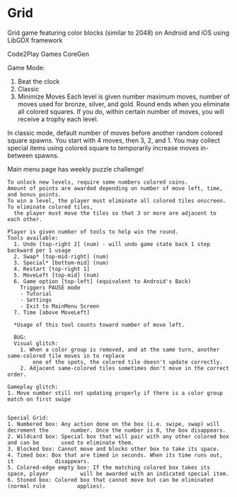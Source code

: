 # Grid
Grid game featuring color blocks (similar to 2048) on Android and iOS using LibGDX framework

Code2Play Games
CoreGen

Game Mode: 
  1. Beat the clock
  2. Classic
  3. Minimize Moves
    Each level is given number maximum moves, number of moves used for bronze, silver, and gold. Round ends when you eliminate all colored squares. If you do, within certain number of moves, you will receive a trophy each level. 

In classic mode, default number of moves before another random colored square spawns. You start with 4 moves, then 3, 2, and 1. You may collect special items using colored square to temporarily increase moves in-between spawns. 

Main menu page has weekly puzzle challenge!

    To unlock new levels, require some numbers colored coins.
    Amount of points are awarded depending on number of move left, time, and bonus points.
    To win a level, the player must eliminate all colored tiles onscreen. To eliminate colored tiles,
      the player must move the tiles so that 3 or more are adjacent to each other. 
    
    Player is given number of tools to help win the round.
    Tools available:
      1. Undo [top-right 2] (num) - will undo game state back 1 step backward per 1 usage
      2. Swap* [top-mid-right] (num)
      3. Special* [bottom-mid] (num)
      4. Restart [top-right 1]
      5. MoveLeft [top-mid] (num)
      6. Game option [top-left] (equivalent to Android's Back) 
      	Triggers PAUSE mode
      	- Tutorial
      	- Settings
      	- Exit to MainMenu Screen
      7. Time [above MoveLeft]
      
      *Usage of this tool counts toward number of move left.
      
      BUG:
      Visual glitch:
      	1. When a color group is removed, and at the same turn, another same-colored tile moves in to replace
      		one of the spots, the colored tile doesn't update correctly.
      	2. Adjacent same-colored tiles sometimes don't move in the correct order.
	
	Gameplay glitch:
	1. Move number still not updating properly if there is a color group match on first swipe


	Special Grid:
	1. Numbered box: Any action done on the box (i.e. swipe, swap) will decrement the 		number. Once the number is 0, the box disappears.
	2. Wildcard box: Special box that will pair with any other colored box and can be 		used to eliminate them.
	3. Blocked box: Cannot move and blocks other box to take its space.
	4. Timed box: Box that are timed in seconds. When its time runs out, it 			disappears.
	5. Colored-edge empty box: If the matching colored box takes its space, player 			will be awarded with an indicated special item.
	6. Stoned box: Colored box that cannot move but can be eliminated (normal rule 			applies).

